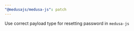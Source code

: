 ```yaml
---
"@medusajs/medusa-js": patch
---
```


Use correct payload type for resetting password in `medusa-js`
